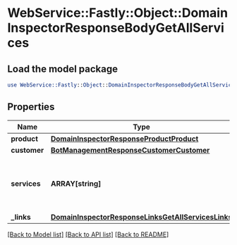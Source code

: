 # WebService::Fastly::Object::DomainInspectorResponseBodyGetAllServices

## Load the model package
```perl
use WebService::Fastly::Object::DomainInspectorResponseBodyGetAllServices;
```

## Properties
Name | Type | Description | Notes
------------ | ------------- | ------------- | -------------
**product** | [**DomainInspectorResponseProductProduct**](DomainInspectorResponseProductProduct.md) |  | [optional] 
**customer** | [**BotManagementResponseCustomerCustomer**](BotManagementResponseCustomerCustomer.md) |  | [optional] 
**services** | **ARRAY[string]** | A list of services with Domain Inspector enabled. | [optional] 
**_links** | [**DomainInspectorResponseLinksGetAllServicesLinks**](DomainInspectorResponseLinksGetAllServicesLinks.md) |  | [optional] 

[[Back to Model list]](../README.md#documentation-for-models) [[Back to API list]](../README.md#documentation-for-api-endpoints) [[Back to README]](../README.md)


